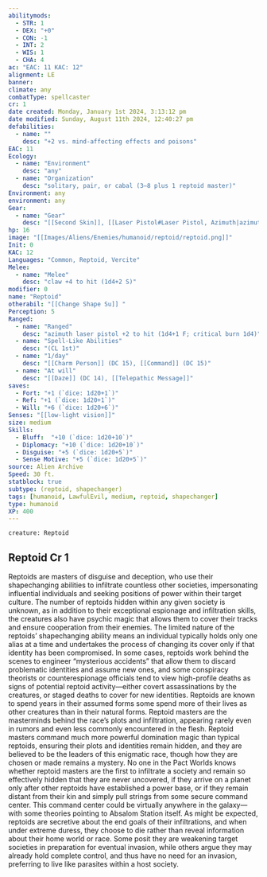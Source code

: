 ```yaml
---
abilitymods:
  - STR: 1
  - DEX: "+0"
  - CON: -1
  - INT: 2
  - WIS: 1
  - CHA: 4
ac: "EAC: 11 KAC: 12"
alignment: LE
banner: 
climate: any
combatType: spellcaster
cr: 1
date created: Monday, January 1st 2024, 3:13:12 pm
date modified: Sunday, August 11th 2024, 12:40:27 pm
defabilities:
  - name: ""
    desc: "+2 vs. mind-affecting effects and poisons"
EAC: 11
Ecology:
  - name: "Environment"
    desc: "any"
  - name: "Organization"
    desc: "solitary, pair, or cabal (3–8 plus 1 reptoid master)"
Environment: any
environment: any
Gear:
  - name: "Gear"
    desc: "[[Second Skin]], [[Laser Pistol#Laser Pistol, Azimuth|azimuth laser pistol]] with 2 [[Battery#Battery, Standard|Batteries]] (20 charges each)"
hp: 16
image: "[[Images/Aliens/Enemies/humanoid/reptoid/reptoid.png]]"
Init: 0
KAC: 12
Languages: "Common, Reptoid, Vercite"
Melee:
  - name: "Melee"
    desc: "claw +4 to hit (1d4+2 S)"
modifier: 0
name: "Reptoid"
otherabil: "[[Change Shape Su]] "
Perception: 5
Ranged:
  - name: "Ranged"
    desc: "azimuth laser pistol +2 to hit (1d4+1 F; critical burn 1d4)"
  - name: "Spell-Like Abilities"
    desc: "(CL 1st)"
  - name: "1/day"
    desc: "[[Charm Person]] (DC 15), [[Command]] (DC 15)"
  - name: "At will"
    desc: "[[Daze]] (DC 14), [[Telepathic Message]]"
saves:
  - Fort: "+1 (`dice: 1d20+1`)"
  - Ref: "+1 (`dice: 1d20+1`)"
  - Will: "+6 (`dice: 1d20+6`)"
Senses: "[[low-light vision]]"
size: medium
Skills:
  - Bluff:  "+10 (`dice: 1d20+10`)"
  - Diplomacy: "+10 (`dice: 1d20+10`)"
  - Disguise: "+5 (`dice: 1d20+5`)"
  - Sense Motive: "+5 (`dice: 1d20+5`)"
source: Alien Archive 
Speed: 30 ft.
statblock: true
subtype: (reptoid, shapechanger)
tags: [humanoid, LawfulEvil, medium, reptoid, shapechanger]
type: humanoid
XP: 400
---
```


```statblock
creature: Reptoid
```

## Reptoid Cr 1

Reptoids are masters of disguise and deception, who use their shapechanging abilities to infiltrate countless other societies, impersonating influential individuals and seeking positions of power within their target culture. The number of reptoids hidden within any given society is unknown, as in addition to their exceptional espionage and infiltration skills, the creatures also have psychic magic that allows them to cover their tracks and ensure cooperation from their enemies.
The limited nature of the reptoids’ shapechanging ability means an individual typically holds only one alias at a time and undertakes the process of changing its cover only if that identity has been compromised. In some cases, reptoids work behind the scenes to engineer “mysterious accidents” that allow them to discard problematic identities and assume new ones, and some conspiracy theorists or counterespionage officials tend to view high-profile deaths as signs of potential reptoid activity—either covert assassinations by the creatures, or staged deaths to cover for new identities. Reptoids are known to spend years in their assumed forms
some spend more of their lives as other creatures than in their natural forms.
Reptoid masters are the masterminds behind the race’s plots and infiltration, appearing rarely even in rumors and even less commonly encountered in the flesh. Reptoid masters command much more powerful domination magic than typical reptoids, ensuring their plots and identities remain hidden, and they are believed to be the leaders of this enigmatic race, though how they are chosen or made remains a mystery. No one in the Pact Worlds knows whether reptoid masters are the first to infiltrate a society and remain so effectively hidden that they are never uncovered, if they arrive on a planet only after other reptoids have established a power base, or if they remain distant from their kin and simply pull strings from some secure command center. This command center could be virtually anywhere in the galaxy—with some theories pointing to Absalom Station itself.
As might be expected, reptoids are secretive about the end goals of their infiltrations, and when under extreme duress, they choose to die rather than reveal information about their home world or race. Some posit they are weakening target societies in preparation for eventual invasion, while others argue they may already hold complete control, and thus have no need for an invasion, preferring to live like parasites within a host society.
